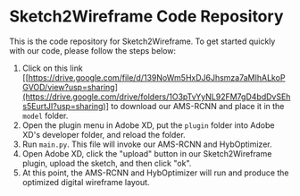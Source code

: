 # Sketch2Wireframe Code Repository

This is the code repository for Sketch2Wireframe. To get started quickly with our code, please follow the steps below:

1. Click on this link [[https://drive.google.com/file/d/139NoWm5HxDJ6Jhsmza7aMIhALkoPGVOD/view?usp=sharing](https://drive.google.com/drive/folders/1O3pTvYyNL92FM7gD4bdDvSEhs5EurtJI?usp=sharing)] to download our AMS-RCNN and place it in the `model` folder.
2. Open the plugin menu in Adobe XD, put the `plugin` folder into Adobe XD's developer folder, and reload the folder.
3. Run `main.py`. This file will invoke our AMS-RCNN and HybOptimizer.
4. Open Adobe XD, click the "upload" button in our Sketch2Wireframe plugin, upload the sketch, and then click "ok".
5. At this point, the AMS-RCNN and HybOptimizer will run and produce the optimized digital wireframe layout.
